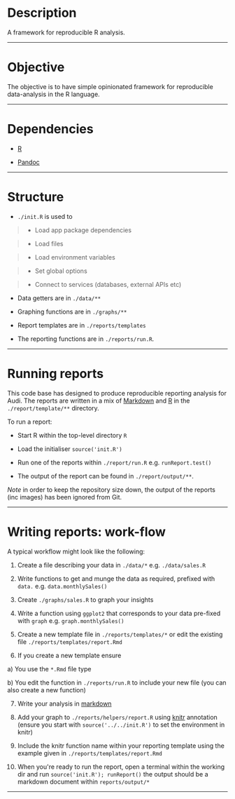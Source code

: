 # Description

A framework for reproducible R analysis.

***

# Objective

The objective is to have simple opinionated framework for reproducible data-analysis in the R language.

***

# Dependencies

* [R](http://www.r-project.org/)

* [Pandoc](http://johnmacfarlane.net/pandoc/)

***

# Structure

* `./init.R` is used to

> - Load app package dependencies

> - Load files

> - Load environment variables

> - Set global options

> - Connect to services (databases, external APIs etc)

* Data getters are in `./data/**`

* Graphing functions are in `./graphs/**`

* Report templates are in `./reports/templates`

* The reporting functions are in `./reports/run.R`.

***

# Running reports

This code base has designed to produce reproducible reporting analysis for Audi. The reports are written in a mix of [Markdown](http://commonmark.org/) and [R](http://www.r-project.org/) in the `./report/template/**` directory.

To run a report:

* Start R within the top-level directory `R`

* Load the initialiser `source('init.R')`

* Run one of the reports within `./report/run.R` e.g. `runReport.test()`

* The output of the report can be found in `./report/output/**`.

_Note_ in order to keep the repository size down, the output of the reports (inc images) has been ignored from Git.

***

# Writing reports: work-flow

A typical workflow might look like the following:

1. Create a file describing your data in `./data/*` e.g. `./data/sales.R`

2. Write functions to get and munge the data as required, prefixed with `data.` e.g. `data.monthlySales()`

3. Create `./graphs/sales.R` to graph your insights

4. Write a function using `ggplot2` that corresponds to your data pre-fixed with `graph` e.g. `graph.monthlySales()`

5. Create a new template file in `./reports/templates/*` or edit the existing file `./reports/templates/report.Rmd`

6. If you create a new template ensure

  a) You use the `*.Rmd` file type

  b) You edit the function in `./reports/run.R` to include your new file (you can also create a new function)

7. Write your analysis in [markdown](http://commonmark.org/)

8. Add your graph to `./reports/helpers/report.R` using [knitr](http://yihui.name/knitr/) annotation (ensure you start with `source('../../init.R')` to set the environment in knitr)

9. Include the knitr function name within your reporting template using the example given in `./reports/templates/report.Rmd`

10. When you're ready to run the report, open a terminal within the working dir and run `source('init.R'); runReport()` the output should be a markdown document within `reports/output/*`

***